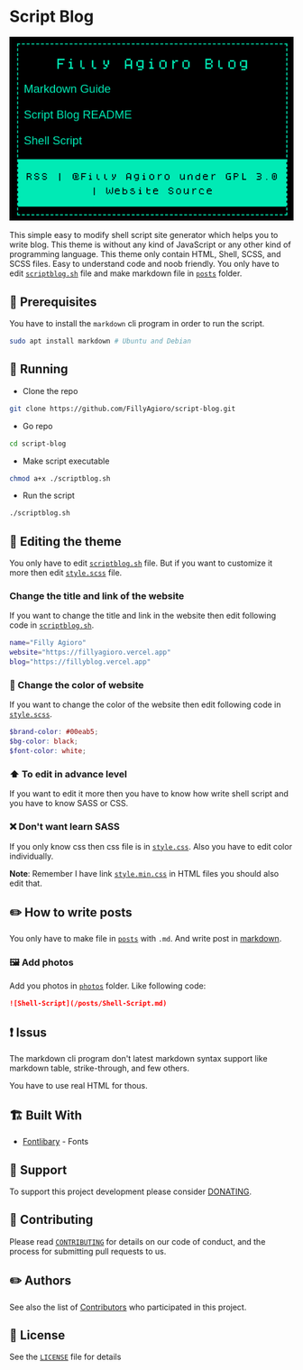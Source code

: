 # Script Blog

![Screenshort](photos/screenshort.png)

This simple easy to modify shell script site generator which helps you to write blog. This theme is without any kind of JavaScript or any other kind of programming language. This theme only contain HTML, Shell, SCSS, and SCSS files. Easy to understand code and noob friendly. You only have to edit [`scriptblog.sh`](/scriptblog.sh) file and make markdown file in [`posts`](/posts) folder.

## 📕 Prerequisites

You have to install the `markdown` cli program in order to run the script.

```bash
sudo apt install markdown # Ubuntu and Debian
```

## 🔨 Running

- Clone the repo

```bash
git clone https://github.com/FillyAgioro/script-blog.git
```

- Go repo

```bash
cd script-blog
```

- Make script executable

```bash
chmod a+x ./scriptblog.sh
```

- Run the script

```bash
./scriptblog.sh
```

## 📁 Editing the theme

You only have to edit [`scriptblog.sh`](/scriptblog.sh) file. But if you want to customize it more then edit [`style.scss`](style.scss) file.

### Change the title and link of the website

If you want to change the title and link in the website then edit following code in [`scriptblog.sh`](/scriptblog.sh).

```bash
name="Filly Agioro"
website="https://fillyagioro.vercel.app"
blog="https://fillyblog.vercel.app"
```

### 💄 Change the color of website

If you want to change the color of the website then edit following code in [`style.scss`](/style.scss).

```scss
$brand-color: #00eab5;
$bg-color: black;
$font-color: white;
```

### ⬆️ To edit in advance level

If you want to edit it more then you have to know how write shell script and you have to know SASS or CSS.

### ❌ Don't want learn SASS

If you only know css then css file is in [`style.css`](dist/style.css). Also you have to edit color individually.

**Note**: Remember I have link [`style.min.css`](dist/style.min.css) in HTML files you should also edit that. 

## ✏️ How to write posts

You only have to make file in [`posts`](posts) with `.md`. And write post in [markdown](https://www.markdownguide.org/).

### 🖼️ Add photos

Add you photos in [`photos`](photos) folder. Like following code:

```md
![Shell-Script](/posts/Shell-Script.md)
```

## ❗ Issus

The markdown cli program don't latest markdown syntax support like markdown table, strike-through, and few others.

You have to use real HTML for thous.

## 🏗️ Built With

- [Fontlibary](https://fontlibrary.org/en/font/dogica) - Fonts

## 🚸 Support

To support this project development please consider [DONATING](https://fillyagioro.vercel.app/#support).

## 👥 Contributing

Please read [`CONTRIBUTING`](https://github.com/FillyAgioro/.github/blob/main/CONTRIBUTING.md) for details on our code of conduct, and the process for submitting pull requests to us.

## ✏️ Authors

See also the list of [Contributors](https://github.com/FillyAgioro/script-blog/graphs/contributors) who participated in this project.

## 📄️ License

See the [`LICENSE`](LICENSE.txt) file for details
